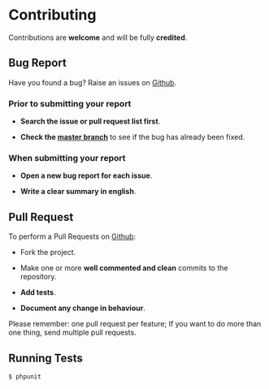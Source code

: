 # Contributing

Contributions are **welcome** and will be fully **credited**.

## Bug Report

Have you found a bug? Raise an issues on [Github](https://github.com/comodojo/extender.project/issues).

### Prior to submitting your report

- **Search the issue or pull request list first**.

- **Check the [master branch](https://github.com/comodojo/extender.project)** to see if the bug has already been fixed.

### When submitting your report

- **Open a new bug report for each issue**.

- **Write a clear summary in english**.

## Pull Request

To perform a Pull Requests on [Github](https://github.com/comodojo/extender.project/pulls):

- Fork the project.

- Make one or more **well commented and clean** commits to the repository.

- **Add tests**.

- **Document any change in behaviour**.

Please remember: one pull request per feature; If you want to do more than one thing, send multiple pull requests.

## Running Tests

``` bash
$ phpunit
```
